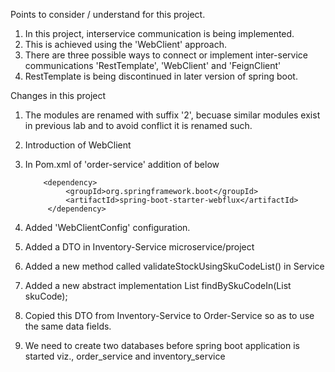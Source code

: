 Points to consider / understand for this project.

1. In this project, interservice communication is being implemented.
2. This is achieved using the 'WebClient' approach.
3. There are three possible ways to connect or implement inter-service communications 'RestTemplate',  'WebClient' and 'FeignClient'
4. RestTemplate is being discontinued in later version of spring boot.

Changes in this project

1. The modules are renamed with suffix '2', becuase similar modules exist in previous lab and to avoid conflict it is renamed such.
2. Introduction of WebClient
3. In Pom.xml of 'order-service' addition of below

           <dependency>
                <groupId>org.springframework.boot</groupId>
                <artifactId>spring-boot-starter-webflux</artifactId>
            </dependency>
4. Added 'WebClientConfig' configuration.
4. Added a DTO in Inventory-Service microservice/project
6. Added a new method called validateStockUsingSkuCodeList() in Service
7. Added a new abstract implementation  List<Inventory> findBySkuCodeIn(List<String> skuCode);
8. Copied this DTO from Inventory-Service to Order-Service so as to use the same data fields.
9. We need to create two databases before spring boot application is started viz., order_service and inventory_service

